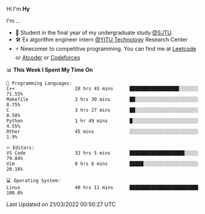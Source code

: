Hi I'm **Hy**

I'm ...
- 🌱 Student in the final year of my undergraduate study [@SJTU](https://en.sjtu.edu.cn/).
- 🛠️ Ex algorithm engineer intern [@YITU Technology](https://www.yitutech.com/en/) Research Center
- ⚡ Newcomer to competitive programming. You can find me at [Leetcode](https://leetcode-cn.com/u/_hy3/) or [Atcoder](https://atcoder.jp/users/Hy3) or [Codeforces](https://codeforces.com/profile/Hy3)


<!--START_SECTION:waka-->
📊 **This Week I Spent My Time On** 

```text
💬 Programming Languages: 
C++                      28 hrs 45 mins      ██████████████████░░░░░░░   71.55% 
Makefile                 3 hrs 30 mins       ██░░░░░░░░░░░░░░░░░░░░░░░   8.75% 
C                        3 hrs 27 mins       ██░░░░░░░░░░░░░░░░░░░░░░░   8.58% 
Python                   1 hr 49 mins        █░░░░░░░░░░░░░░░░░░░░░░░░   4.55% 
Other                    45 mins             ░░░░░░░░░░░░░░░░░░░░░░░░░   1.9%

🔥 Editors: 
VS Code                  32 hrs 5 mins       ████████████████████░░░░░   79.84% 
Vim                      8 hrs 6 mins        █████░░░░░░░░░░░░░░░░░░░░   20.16%

💻 Operating System: 
Linux                    40 hrs 11 mins      █████████████████████████   100.0%

```


 Last Updated on 21/03/2022 00:50:27 UTC
<!--END_SECTION:waka-->

